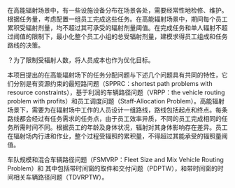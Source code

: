 在高能辐射场景中，有一些设施设备分布在场景各处，需要经常性地检修、维护。根据任务量，考虑配置一组员工完成这些任务。在高能辐射场景中，期间每个员工累积受辐射剂量，均不超过其可承受的辐射剂量阈值。在完成任务和单人辐射不超过阈值的限制下，最小化整个员工小组的总受辐射剂量，建模求得员工组成和任务路线的决策。

？为了限制受辐射人数，将人员成本也作为优化目标。

本项目提出的在高能辐射场下的任务分配问题与下述几个问题具有共同的特性，它们分别是有资源约束的最短路问题（SPPRC：shortest path problems with resource constraints），基于利润的车辆路径问题（VRPP：the vehicle routing problem with profits）和员工调度问题（Staff-Allocation Problem）。高能辐射场景下，需要为在辐射场中工作的人员设计一组路线，路线包括起点和终点。每条路线都会经过有任务需求的任务点，由于员工效率异质，不同的员工完成相同的任务所需时间不同。根据员工的年龄及身体状况，辐射对其身体影响存在差异。员工在辐射场内行进和作业，整个过程受辐照的累积量，不得超过其能承受的辐照量阈值。



车队规模和混合车辆路径问题（FSMVRP：Fleet Size and Mix Vehicle Routing Problem）和
其中包括带时间窗的取件和交付问题（PDPTW），和带时间窗的时间相关车辆路径问题（TDVRPTW）。